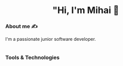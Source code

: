 ### <h1 align="center"> "Hi, I'm Mihai 👋 </h1>

### About me ✍️
<p align="left">I'm a passionate junior software developer.
<!--   who likes to build new projects using different technologies. Fast learner. I enjoy the process of studying about anything that I need in order to solve a problem. -->
</p>

# <h3 align="left"> Tools & Technologies </h3>
<!--
**mihaibalaur/mihaibalaur** is a ✨ _special_ ✨ repository because its `README.md` (this file) appears on your GitHub profile.

Here are some ideas to get you started:

- 🔭 I’m currently working on ...
- 🌱 I’m currently learning ...
- 👯 I’m looking to collaborate on ...
- 🤔 I’m looking for help with ...
- 💬 Ask me about ...
- 📫 How to reach me: ...
- 😄 Pronouns: ...
- ⚡ Fun fact
-->
